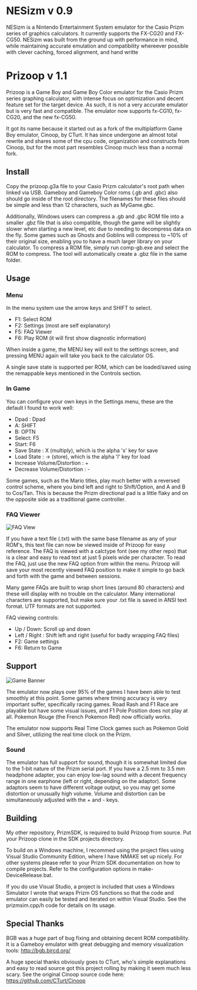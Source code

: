 # NESizm v 0.9
NESizm is a Nintendo Entertainment System emulator for the Casio Prizm series of graphics calculators. It currently supports the FX-CG20 and FX-CG50. NESizm was built from the ground up with performance in mind, while maintaining accurate emulation and compatibility whereever possible with clever caching, forced alignment, and hand writte







Prizoop v 1.1
=============

Prizoop is a Game Boy and Game Boy Color emulator for the Casio Prizm series graphing calculator, with intense focus on optimization and decent feature set for the target device. As such, it is not a very accurate emulator but is very fast and compatible. The emulator now supports fx-CG10, fx-CG20, and the new fx-CG50. 

It got its name because it started out as a fork of the multiplatform Game Boy emulator, Cinoop, by CTurt. It has since undergone an almost total rewrite and shares some of the cpu code, organization and constructs from Cinoop, but for the most part resembles Cinoop much less than a normal fork.

## Install

Copy the prizoop.g3a file to your Casio Prizm calculator's root path when linked via USB. Gameboy and Gameboy Color roms (.gb and .gbc) also should go inside of the root directory. The filenames for these files should be simple and less than 12 characters, such as MyGame.gbc. 

Additionally, Windows users can compress a .gb and .gbc ROM file into a smaller .gbz file that is also compatible, though the game will be slightly slower when starting a new level, etc due to needing to decompress data on the fly. Some games such as Ghosts and Goblins will compress to ~10% of their original size, enabling you to have a much larger library on your calculator. To compress a ROM file, simply run comp-gb.exe and select the ROM to compress. The tool will automatically create a .gbz file in the same folder.

## Usage

### Menu

In the menu system use the arrow keys and SHIFT to select.

- F1: Select ROM
- F2: Settings (most are self explanatory)
- F5: FAQ Viewer
- F6: Play ROM (it will first show diagnostic information)

When inside a game, the MENU key will exit to the settings screen, and pressing MENU again will take you back to the calculator OS.

A single save state is supported per ROM, which can be loaded/saved using the remappable keys mentioned in the Controls section.

### In Game

You can configure your own keys in the Settings menu, these are the default I found to work well:

- Dpad : Dpad
- A: SHIFT
- B: OPTN
- Select: F5
- Start: F6
- Save State : X (multiply), which is the alpha 's' key for save
- Load State : -> (store), which is the alpha 'l' key for load
- Increase Volume/Distortion : + 
- Decrease Volume/Distortion : -

Some games, such as the Mario titles, play much better with a reversed control scheme, where you bind left and right to Shift/Option, and A and B to Cos/Tan. This is because the Prizm directional pad is a little flaky and on the opposite side as a traditional game controller.

### FAQ Viewer

![FAQ View](/Screens/FAQ.png?raw=true)

If you have a text file (.txt) with the same base filename as any of your ROM's, this text file can now be viewed inside of Prizoop for easy reference. The FAQ is viewed with a calctype font (see my other repo) that is a clear and easy to read text at just 5 pixels wide per character. To read the FAQ, just use the new FAQ option from within the menu. Prizoop will save your most recently viewed FAQ position to make it simple to go back and forth with the game and between sessions.

Many game FAQs are built to wrap short lines (around 80 characters) and these will display with no trouble on the calculator. Many international characters are supported, but make sure your .txt file is saved in ANSI text format. UTF formats are not supported.

FAQ viewing controls:
- Up / Down: Scroll up and down
- Left / Right : Shift left and right (useful for badly wrapping FAQ files)
- F2: Game settings
- F6: Return to Game

## Support

![Game Banner](/Screens/GameBanner.png?raw=true)

The emulator now plays over 95% of the games I have been able to test smoothly at this point. Some games where timing accuracy is very important suffer, specifically racing games. Road Rash and F1 Race are playable but have some visual issues, and F1 Pole Position does not play at all. Pokemon Rouge (the French Pokemon Red) now officially works.

The emulator now supports Real Time Clock games such as Pokemon Gold and Silver, utilizing the real time clock on the Prizm.

### Sound

The emulator has full support for sound, though it is somewhat limited due to the 1-bit nature of the Prizm serial port. If you have a 2.5 mm to 3.5 mm headphone adapter, you can enjoy low-lag sound with a decent frequency range in one earphone (left or right, depending on the adaptor). Some adaptors seem to have different voltage output, so you may get some distortion or unusually high volume. Volume and distortion can be simultaneously adjusted with the + and - keys.

## Building

My other repository, PrizmSDK, is required to build Prizoop from source. Put your Prizoop clone in the SDK projects directory.

To build on a Windows machine, I recommed using the project files using Visual Studio Community Edition, where I have NMAKE set up nicely. For other systems please refer to your Prizm SDK documentation on how to compile projects. Refer to the configuration options in make-DeviceRelease.bat.

If you do use Visual Studio, a project is included that uses a Windows Simulator I wrote that wraps Prizm OS functions so that the code and emulator can easily be tested and iterated on within Visual Studio. See the prizmsim.cpp/h code for details on its usage.

## Special Thanks

BGB was a huge part of bug fixing and obtaining decent ROM compatibility. It is a Gameboy emulator with great debugging and memory visualization tools:
http://bgb.bircd.org/

A huge special thanks obviously goes to CTurt, who's simple explanations and easy to read source got this project rolling by making it seem much less scary. See the original Cinoop source code here:
https://github.com/CTurt/Cinoop
<!--stackedit_data:
eyJoaXN0b3J5IjpbMTIxNzU5Mzk0OF19
-->